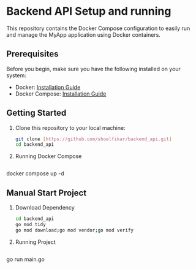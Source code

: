 # Backend API Setup and running

This repository contains the Docker Compose configuration to easily run and manage the MyApp application using Docker containers.

## Prerequisites

Before you begin, make sure you have the following installed on your system:

- Docker: [Installation Guide](https://docs.docker.com/get-docker/)
- Docker Compose: [Installation Guide](https://docs.docker.com/compose/install/)

## Getting Started

1. Clone this repository to your local machine:

   ```bash
   git clone [https://github.com/shoelfikar/backend_api.git]
   cd backend_api

2. Running Docker Compose
    ```bash
  docker compose up -d

## Manual Start Project
1. Download Dependency

   ```bash
   cd backend_api
   go mod tidy
   go mod download;go mod vendor;go mod verify

2. Running Project
    ```bash
  go run main.go
